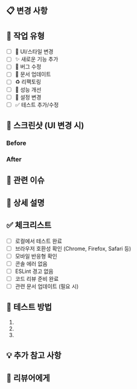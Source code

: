 ## 📋 변경 사항

<!-- 이 PR에서 변경된 내용을 간단히 설명해주세요 -->

## 🎯 작업 유형

<!-- 해당하는 항목에 x 표시를 해주세요 -->

-   [ ] 🎨 UI/스타일 변경
-   [ ] ✨ 새로운 기능 추가
-   [ ] 🐛 버그 수정
-   [ ] 📝 문서 업데이트
-   [ ] ♻️ 리팩토링
-   [ ] 🚀 성능 개선
-   [ ] 🔧 설정 변경
-   [ ] ✅ 테스트 추가/수정

## 📸 스크린샷 (UI 변경 시)

<!-- UI 변경이 있다면 스크린샷을 첨부해주세요 -->
<!-- Before/After 형식으로 작성하면 좋습니다 -->

### Before

<!-- 이미지 또는 설명 -->

### After

<!-- 이미지 또는 설명 -->

## 🔗 관련 이슈

<!-- 관련된 이슈가 있다면 링크를 추가해주세요 -->
<!-- 예: Closes #123, Resolves #456 -->

## 📝 상세 설명

<!-- 변경 사항에 대한 상세한 설명이 필요하다면 작성해주세요 -->
<!-- 왜 이런 변경이 필요했는지, 어떻게 구현했는지 등 -->

## ✅ 체크리스트

<!-- PR을 올리기 전에 확인해주세요 -->

-   [ ] 로컬에서 테스트 완료
-   [ ] 브라우저 호환성 확인 (Chrome, Firefox, Safari 등)
-   [ ] 모바일 반응형 확인
-   [ ] 콘솔 에러 없음
-   [ ] ESLint 경고 없음
-   [ ] 코드 리뷰 준비 완료
-   [ ] 관련 문서 업데이트 (필요 시)

## 🧪 테스트 방법

<!-- 리뷰어가 변경 사항을 테스트할 수 있는 방법을 설명해주세요 -->

1.
2.
3.

## 💡 추가 참고 사항

<!-- 리뷰어가 알아야 할 추가 정보가 있다면 작성해주세요 -->

## 🙏 리뷰어에게

<!-- 특별히 검토가 필요한 부분이나 의견을 듣고 싶은 부분이 있다면 작성해주세요 -->
